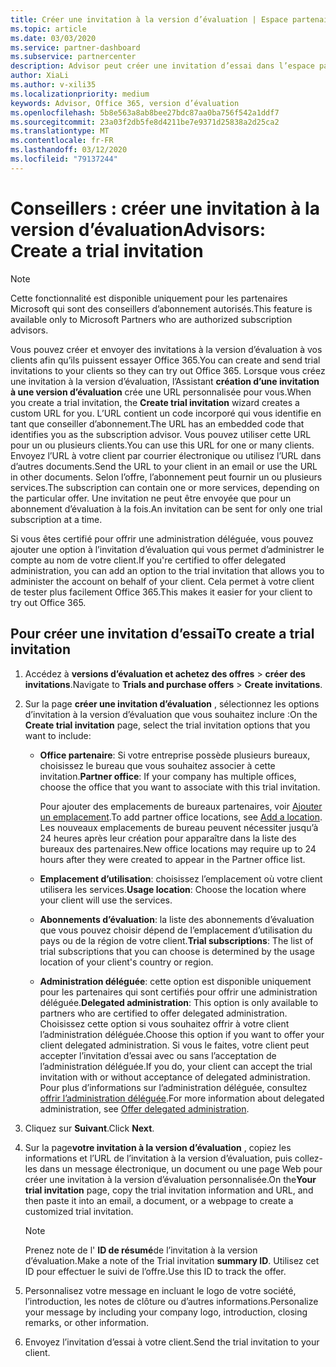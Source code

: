 ```yaml
---
title: Créer une invitation à la version d’évaluation | Espace partenaires
ms.topic: article
ms.date: 03/03/2020
ms.service: partner-dashboard
ms.subservice: partnercenter
description: Advisor peut créer une invitation d’essai dans l’espace partenaires
author: XiaLi
ms.author: v-xili35
ms.localizationpriority: medium
keywords: Advisor, Office 365, version d’évaluation
ms.openlocfilehash: 5b8e563a8ab8bee27bdc87aa0ba756f542a1ddf7
ms.sourcegitcommit: 23a03f2db5fe8d4211be7e9371d25838a2d25ca2
ms.translationtype: MT
ms.contentlocale: fr-FR
ms.lasthandoff: 03/12/2020
ms.locfileid: "79137244"
---
```

# <a name="advisors-create-a-trial-invitation"></a><span data-ttu-id="54524-104">Conseillers : créer une invitation à la version d’évaluation</span><span class="sxs-lookup"><span data-stu-id="54524-104">Advisors: Create a trial invitation</span></span>

> [!NOTE]
> <span data-ttu-id="54524-105">Cette fonctionnalité est disponible uniquement pour les partenaires Microsoft qui sont des conseillers d’abonnement autorisés.</span><span class="sxs-lookup"><span data-stu-id="54524-105">This feature is available only to Microsoft Partners who are authorized subscription advisors.</span></span> 

<span data-ttu-id="54524-106">Vous pouvez créer et envoyer des invitations à la version d’évaluation à vos clients afin qu’ils puissent essayer Office 365.</span><span class="sxs-lookup"><span data-stu-id="54524-106">You can create and send trial invitations to your clients so they can try out Office 365.</span></span> <span data-ttu-id="54524-107">Lorsque vous créez une invitation à la version d’évaluation, l’Assistant **création d’une invitation à une version d’évaluation** crée une URL personnalisée pour vous.</span><span class="sxs-lookup"><span data-stu-id="54524-107">When you create a trial invitation, the **Create trial invitation** wizard creates a custom URL for you.</span></span> <span data-ttu-id="54524-108">L’URL contient un code incorporé qui vous identifie en tant que conseiller d’abonnement.</span><span class="sxs-lookup"><span data-stu-id="54524-108">The URL has an embedded code that identifies you as the subscription advisor.</span></span> <span data-ttu-id="54524-109">Vous pouvez utiliser cette URL pour un ou plusieurs clients.</span><span class="sxs-lookup"><span data-stu-id="54524-109">You can use this URL for one or many clients.</span></span> <span data-ttu-id="54524-110">Envoyez l’URL à votre client par courrier électronique ou utilisez l’URL dans d’autres documents.</span><span class="sxs-lookup"><span data-stu-id="54524-110">Send the URL to your client in an email or use the URL in other documents.</span></span> <span data-ttu-id="54524-111">Selon l’offre, l’abonnement peut fournir un ou plusieurs services.</span><span class="sxs-lookup"><span data-stu-id="54524-111">The subscription can contain one or more services, depending on the particular offer.</span></span> <span data-ttu-id="54524-112">Une invitation ne peut être envoyée que pour un abonnement d’évaluation à la fois.</span><span class="sxs-lookup"><span data-stu-id="54524-112">An invitation can be sent for only one trial subscription at a time.</span></span>

<span data-ttu-id="54524-113">Si vous êtes certifié pour offrir une administration déléguée, vous pouvez ajouter une option à l’invitation d’évaluation qui vous permet d’administrer le compte au nom de votre client.</span><span class="sxs-lookup"><span data-stu-id="54524-113">If you're certified to offer delegated administration, you can add an option to the trial invitation that allows you to administer the account on behalf of your client.</span></span> <span data-ttu-id="54524-114">Cela permet à votre client de tester plus facilement Office 365.</span><span class="sxs-lookup"><span data-stu-id="54524-114">This makes it easier for your client to try out Office 365.</span></span>

## <a name="to-create-a-trial-invitation"></a><span data-ttu-id="54524-115">Pour créer une invitation d’essai</span><span class="sxs-lookup"><span data-stu-id="54524-115">To create a trial invitation</span></span>

1. <span data-ttu-id="54524-116">Accédez à **versions d’évaluation et achetez des offres** > **créer des invitations**.</span><span class="sxs-lookup"><span data-stu-id="54524-116">Navigate to **Trials and purchase offers** > **Create invitations**.</span></span>

2. <span data-ttu-id="54524-117">Sur la page **créer une invitation d’évaluation** , sélectionnez les options d’invitation à la version d’évaluation que vous souhaitez inclure :</span><span class="sxs-lookup"><span data-stu-id="54524-117">On the **Create trial invitation** page, select the trial invitation options that you want to include:</span></span>

    - <span data-ttu-id="54524-118">**Office partenaire**: Si votre entreprise possède plusieurs bureaux, choisissez le bureau que vous souhaitez associer à cette invitation.</span><span class="sxs-lookup"><span data-stu-id="54524-118">**Partner office**: If your company has multiple offices, choose the office that you want to associate with this trial invitation.</span></span>

        <span data-ttu-id="54524-119">Pour ajouter des emplacements de bureaux partenaires, voir [Ajouter un emplacement](manage-locations.md).</span><span class="sxs-lookup"><span data-stu-id="54524-119">To add partner office locations, see [Add a location](manage-locations.md).</span></span> <span data-ttu-id="54524-120">Les nouveaux emplacements de bureau peuvent nécessiter jusqu’à 24 heures après leur création pour apparaître dans la liste des bureaux des partenaires.</span><span class="sxs-lookup"><span data-stu-id="54524-120">New office locations may require up to 24 hours after they were created to appear in the Partner office list.</span></span>

    - <span data-ttu-id="54524-121">**Emplacement d’utilisation**: choisissez l’emplacement où votre client utilisera les services.</span><span class="sxs-lookup"><span data-stu-id="54524-121">**Usage location**: Choose the location where your client will use the services.</span></span>
    - <span data-ttu-id="54524-122">**Abonnements d’évaluation**: la liste des abonnements d’évaluation que vous pouvez choisir dépend de l’emplacement d’utilisation du pays ou de la région de votre client.</span><span class="sxs-lookup"><span data-stu-id="54524-122">**Trial subscriptions**: The list of trial subscriptions that you can choose is determined by the usage location of your client's country or region.</span></span>
    - <span data-ttu-id="54524-123">**Administration déléguée**: cette option est disponible uniquement pour les partenaires qui sont certifiés pour offrir une administration déléguée.</span><span class="sxs-lookup"><span data-stu-id="54524-123">**Delegated administration**: This option is only available to partners who are certified to offer delegated administration.</span></span> <span data-ttu-id="54524-124">Choisissez cette option si vous souhaitez offrir à votre client l’administration déléguée.</span><span class="sxs-lookup"><span data-stu-id="54524-124">Choose this option if you want to offer your client delegated administration.</span></span> <span data-ttu-id="54524-125">Si vous le faites, votre client peut accepter l’invitation d’essai avec ou sans l’acceptation de l’administration déléguée.</span><span class="sxs-lookup"><span data-stu-id="54524-125">If you do, your client can accept the trial invitation with or without acceptance of delegated administration.</span></span> <span data-ttu-id="54524-126">Pour plus d’informations sur l’administration déléguée, consultez [offrir l’administration déléguée](customers_revoke_admin_privileges.md).</span><span class="sxs-lookup"><span data-stu-id="54524-126">For more information about delegated administration, see [Offer delegated administration](customers_revoke_admin_privileges.md).</span></span>

3. <span data-ttu-id="54524-127">Cliquez sur **Suivant**.</span><span class="sxs-lookup"><span data-stu-id="54524-127">Click **Next**.</span></span>

4. <span data-ttu-id="54524-128">Sur la page**votre invitation à la version d’évaluation** , copiez les informations et l’URL de l’invitation à la version d’évaluation, puis collez-les dans un message électronique, un document ou une page Web pour créer une invitation à la version d’évaluation personnalisée.</span><span class="sxs-lookup"><span data-stu-id="54524-128">On the**Your trial invitation** page, copy the trial invitation information and URL, and then paste it into an email, a document, or a webpage to create a customized trial invitation.</span></span>

    > [!NOTE]
    > <span data-ttu-id="54524-129">Prenez note de l' **ID de résumé**de l’invitation à la version d’évaluation.</span><span class="sxs-lookup"><span data-stu-id="54524-129">Make a note of the Trial invitation **summary ID**.</span></span> <span data-ttu-id="54524-130">Utilisez cet ID pour effectuer le suivi de l’offre.</span><span class="sxs-lookup"><span data-stu-id="54524-130">Use this ID to track the offer.</span></span>

5. <span data-ttu-id="54524-131">Personnalisez votre message en incluant le logo de votre société, l’introduction, les notes de clôture ou d’autres informations.</span><span class="sxs-lookup"><span data-stu-id="54524-131">Personalize your message by including your company logo, introduction, closing remarks, or other information.</span></span>

6. <span data-ttu-id="54524-132">Envoyez l’invitation d’essai à votre client.</span><span class="sxs-lookup"><span data-stu-id="54524-132">Send the trial invitation to your client.</span></span>
